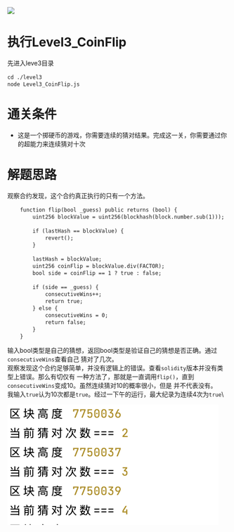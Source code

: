 ![](Level_Success.png)
# 执行Level3_CoinFlip
先进入leve3目录
```shell
cd ./level3
node Level3_CoinFlip.js
```

# 通关条件
* 这是一个掷硬币的游戏，你需要连续的猜对结果。完成这一关，你需要通过你的超能力来连续猜对十次

# 解题思路

观察合约发现，这个合约真正执行的只有一个方法。
```shell
    function flip(bool _guess) public returns (bool) {
        uint256 blockValue = uint256(blockhash(block.number.sub(1)));

        if (lastHash == blockValue) {
            revert();
        }

        lastHash = blockValue;
        uint256 coinFlip = blockValue.div(FACTOR);
        bool side = coinFlip == 1 ? true : false;

        if (side == _guess) {
            consecutiveWins++;
            return true;
        } else {
            consecutiveWins = 0;
            return false;
        }
    }
```
输入bool类型是自己的猜想，返回bool类型是验证自己的猜想是否正确。通过`consecutiveWins`查看自己
猜对了几次。\
观察发现这个合约足够简单，并没有逻辑上的错误。查看`solidity`版本并没有类型上错误。那么有切仅有
一种方法了，那就是一直调用`flip()`，直到`consecutiveWins`变成10。虽然连续猜对10的概率很小，但是
并不代表没有。\
我输入`true`认为10次都是`true`。经过一下午的运行，最大纪录为连续4次为`true`\

![](SCR-20221011-p0x.png)
